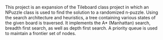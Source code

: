 This project is an expansion of the Tileboard class project in which an NPuzzle class is used to find the solution to a randomized n-puzzle.  Using the search architecture and heuristics, a tree containing various states of the given board is traversed.  It implements the A* (Manhattan) search, breadth first search, as well as depth first search.  A priority queue is used to maintain a frontier set of nodes.
